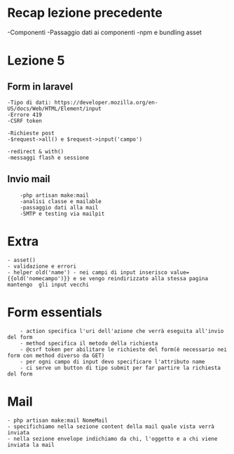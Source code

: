 # Recap lezione precedente

   -Componenti
   -Passaggio dati ai componenti
   -npm e bundling asset

# Lezione 5

## Form in laravel

    -Tipo di dati: https://developer.mozilla.org/en-US/docs/Web/HTML/Element/input
    -Errore 419
    -CSRF token

    -Richieste post
    -$request->all() e $request->input('campo')

    -redirect & with()
    -messaggi flash e sessione

## Invio mail

        -php artisan make:mail
        -analisi classe e mailable
        -passaggio dati alla mail
        -SMTP e testing via mailpit

# Extra
    - asset()
    - validazione e errori
    - helper old('name') - nei campi di input inserisco value={{old('nomecampo')}} e se vengo reindirizzato alla stessa pagina mantengo  gli input vecchi
        

# Form essentials

        - action specifica l'uri dell'azione che verrà eseguita all'invio del form
        - method specifica il metodo della richiesta
        - @csrf token per abilitare le richieste del form(è necessario nei form con method diverso da GET)
        - per ogni campo di input devo specificare l'attributo name
        - ci serve un button di tipo submit per far partire la richiesta del form

# Mail

    - php artisan make:mail NomeMail
    - specifichiamo nella sezione content della mail quale vista verrà inviata
    - nella sezione envelope indichiamo da chi, l'oggetto e a chi viene inviata la mail